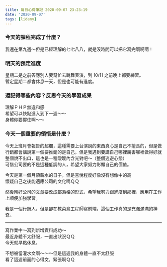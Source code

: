 ```yaml
---
title: 每日心得筆記 2020-09-07 23:23:19
date: '2020-09-07'
tags: [lidemy]
---
```


### 今天的課程完成了什麼？

我還在第九週～但是已經理解的七七八八，就是沒時間可以把它寫完啊啊啊！

### 明天的預定進度

星期二是之前答應別人要幫忙去跳舞表演，到 10/11 之前晚上都要練習。  
暫定星期二都會休息一天，但是也可能有進度。

### 還記得哪些內容？反思今天的學習成果

理解ＰＨＰ無違和感  
希望可以快點進入到下一週～～  
身體你要撐住啊～～

### 今天一個重要的領悟是什麼？

今天上班月會報告的超爛，這種需要上台演說的東西真心是自己不擅長的，但是做行銷都會講說第一個要推銷的是自己，但是我遇到要講自己哪裡厲害哪裡做得好就整個說不出口，這也是一種曖曖內含光對吧～（整個逃避心態）  
可惜公司要的不是這種低調的人，希望大家努力彰顯自己的價值。

今天是第一個月領薪水的日子，但是喜悅程度好像沒有想像中的高  
懷疑自己之後能適應公司的文化嗎ＱＱ

然後剛好公司的文章要改成部落格的形式，希望我努力跟進度到那裡，應用在工作上順便加強學習。

我是一個行銷人，但是卻在教菜鳥工程師寫前端，這個工作真的是充滿滿滿的神奇。

---

寫作業中～寫到新增資料成功～  
最近身體不太舒服，一直出狀況ＱＱ  
今天就早點休息。

不想被當灌水文啊～～～但是這週我的身體一直不太舒服  
看了這週前面的心得文，緊張啊ＱＱ
